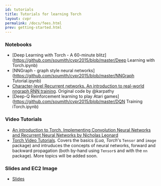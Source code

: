 ```yaml
---
id: tutorials
title: Tutorials for learning Torch
layout: cvpr
permalink: /docs/fees.html
prev: getting-started.html
---
```


### Notebooks

- [Deep Learning with Torch - A 60-minute blitz](https://github.com/soumith/cvpr2015/blob/master/Deep Learning with Torch.ipynb)
- [NNGraph - graph style neural networks](https://github.com/soumith/cvpr2015/blob/master/NNGraph Tutorial.ipynb)
- [Character-level Recurrent networks. An introduction to real-world nngraph RNN training](https://github.com/soumith/cvpr2015/blob/master/Char-RNN.ipynb). Original code by @karpathy
- [Deep-Q Reinforcement learning to play Atari games](https://github.com/soumith/cvpr2015/blob/master/DQN Training iTorch.ipynb)

### Video Tutorials
* [An introduction to Torch. Implementing Convolution Neural Networks and Recurrent Neural Networks by Nicholas Leonard](http://on-demand.gputechconf.com/gtc/2015/webinar/torch7-applied-deep-learning-for-vision-natural-language.mp4)
* [Torch Video Tutorials](https://github.com/Atcold/torch-Video-Tutorials). Covers the basics (*Lua*, *Torch*'s `Tensor` and `image` package) and intruduces the concepts of neural networks, forward and backward propagation (both by-hand using `Tensor`s and with the `nn` package). More topics will be added soon.

### Slides and EC2 Image
- [Slides](https://github.com/soumith/cvpr2015/blob/master/cvpr-torch.pdf)


